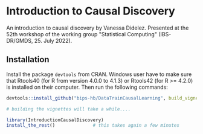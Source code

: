 # Introduction to Causal Discovery

An introduction to causal discovery by Vanessa Didelez. 
Presented at the 52th workshop of the working group "Statistical Computing" (IBS-DR/GMDS, 25. July 2022).

## Installation
Install the package `devtools` from CRAN. Windows user have to make sure that Rtools40 (for R from version 4.0.0 to 4.1.3) or Rtools42 (for R >= 4.2.0) is installed on their computer. Then run the following commands:

```R
devtools::install_github("bips-hb/DataTrainCausalLearning", build_vignettes = TRUE)

# building the vignettes will take a while....

library(IntroductionCausalDiscovery)
install_the_rest()              # this takes again a few minutes
```
